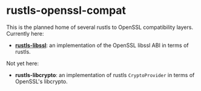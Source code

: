 # rustls-openssl-compat

This is the planned home of several rustls to OpenSSL compatibility layers.
Currently here:

- **[rustls-libssl](rustls-libssl/)**: an implementation of the OpenSSL libssl ABI in terms of rustls.

Not yet here:

- **rustls-libcrypto**: an implementation of rustls `CryptoProvider` in terms of OpenSSL's libcrypto.
